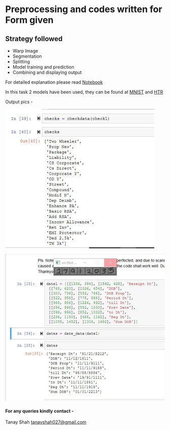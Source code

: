 # Preprocessing and codes written for Form given

## Strategy followed
- Warp Image
- Segmentation
- Splitting
- Model training and prediction
- Combining and displaying output

For detailed explanation please read [Notebook](https://github.com/Tanay-27/HandWritten_OCR/blob/main/BankFormTask/Internship_Task.ipynb)

In this task 2 models have been used, they can be found at [MNIST](https://github.com/Tanay-27/ML_Hackathons-Projects/blob/master/Digit_Prediction/mnist.ipynb) and [HTR](https://www.kaggle.com/tanay27/handwritten-digit-classifier)

Output pics - 

![Checkboxes](https://github.com/Tanay-27/HandWritten_OCR/blob/main/BankFormTask/checks.JPG)

![Text Input](https://github.com/Tanay-27/HandWritten_OCR/blob/main/BankFormTask/dates.JPG)


#### For any queries kindly contact - 
Tanay Shah 
tanayshah027@gmail.com
